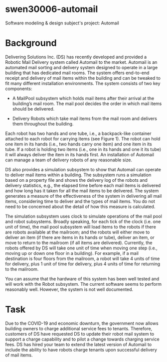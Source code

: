 # swen30006-automail
Software modeling &amp; design subject's project: Automail

# Background
Delivering Solutions Inc. (DS) has recently developed and provided a Robotic Mail Delivery system called Automail to the market. Automail is an automated mail sorting and delivery system designed to operate in a large building that has dedicated mail rooms. The system offers end-to-end receipt and delivery of mail items within the building and can be tweaked to fit many different installation environments. The system consists of two key components:

- A MailPool subsystem which holds mail items after their arrival at the building’s mail room. The mail pool decides the order in which mail items should be delivered.

- Delivery Robots which take mail items from the mail room and delivers them throughout the building.

Each robot has two hands and one tube, i.e., a backpack-like container attached to each robot for carrying items (see Figure 1). The robot can hold one item in its hands (i.e., two hands carry one item) and one item in its tube. If a robot is holding two items (i.e., one in its hands and one it its tube) it will always deliver the item in its hands first. An installation of Automail can manage a team of delivery robots of any reasonable size.

DS also provides a simulation subsystem to show that Automail can operate to deliver mail items within a building. The subsystem runs a simulation based on a property file and shows the delivery log of the robots and delivery statistics, e.g., the elapsed time before each mail items is delivered and how long has it taken for all the mail items to be delivered. The system generates a measure of the effectiveness of the system in delivering all mail items, considering time to deliver and the types of mail items. You do not need to be concerned about the detail of how this measure is calculated.

The simulation subsystem uses clock to simulate operations of the mail pool and robot subsystems. Broadly speaking, for each tick of the clock (i.e. one unit of time), the mail pool subsystem will load items to the robots if there are robots available at the mailroom; and the robots will either move to deliver an item (if there are items in its hands or tube), deliver an item, or move to return to the mailroom (if all items are delivered). Currently, the
robots offered by DS will take one unit of time when moving one step (i.e., moving up or down one floor in a building). For example, if a mail destination is four floors from the mailroom, a robot will take 4 units of time for delivery, plus 1 unit of time for delivery, plus 4 units of time for returning to the mailroom.

You can assume that the hardware of this system has been well tested and will work with the Robot subsystem. The current software seems to perform reasonably well. However, the system is not well documented.

# Task
Due to the COVID-19 and economic downturn, the government now allows building owners to charge additional service fees to tenants. Therefore, customers of DS have requested DS to update their robot mail system to support a charge capability and to pilot a change towards charging service fees. DS has hired your team to extend the latest version of Automail to include the ability to have robots charge tenants upon successful delivery of mail items.
